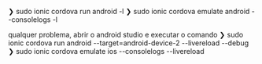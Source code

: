 ❯ sudo ionic cordova run android -l
❯ sudo ionic cordova emulate android --consolelogs -l

qualquer problema, abrir o android studio e executar o comando
❯ sudo ionic cordova run android --target=android-device-2 --livereload --debug           
❯ sudo ionic cordova emulate ios --consolelogs --livereload                                    
